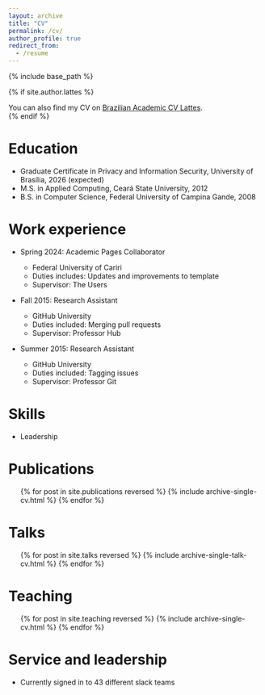 ```yaml
---
layout: archive
title: "CV"
permalink: /cv/
author_profile: true
redirect_from:
  - /resume
---
```


{% include base_path %}


{% if site.author.lattes %}
  <div class="wordwrap">You can also find my CV on <a href="{{site.author.lattes}}">Brazilian Academic CV Lattes</a>.</div>
{% endif %}


Education
======
* Graduate Certificate in Privacy and Information Security, University of Brasília, 2026 (expected)
* M.S. in Applied Computing, Ceará State University, 2012
* B.S. in Computer Science, Federal University of Campina Gande, 2008

Work experience
======
* Spring 2024: Academic Pages Collaborator
  * Federal University of Cariri
  * Duties includes: Updates and improvements to template
  * Supervisor: The Users

* Fall 2015: Research Assistant
  * GitHub University
  * Duties included: Merging pull requests
  * Supervisor: Professor Hub

* Summer 2015: Research Assistant
  * GitHub University
  * Duties included: Tagging issues
  * Supervisor: Professor Git
  
Skills
======
* Leadership

Publications
======
  <ul>{% for post in site.publications reversed %}
    {% include archive-single-cv.html %}
  {% endfor %}</ul>
  
Talks
======
  <ul>{% for post in site.talks reversed %}
    {% include archive-single-talk-cv.html  %}
  {% endfor %}</ul>
  
Teaching
======
  <ul>{% for post in site.teaching reversed %}
    {% include archive-single-cv.html %}
  {% endfor %}</ul>
  
Service and leadership
======
* Currently signed in to 43 different slack teams
